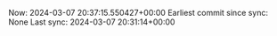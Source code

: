 Now: 2024-03-07 20:37:15.550427+00:00 Earliest commit since sync: None Last sync: 2024-03-07 20:31:14+00:00
